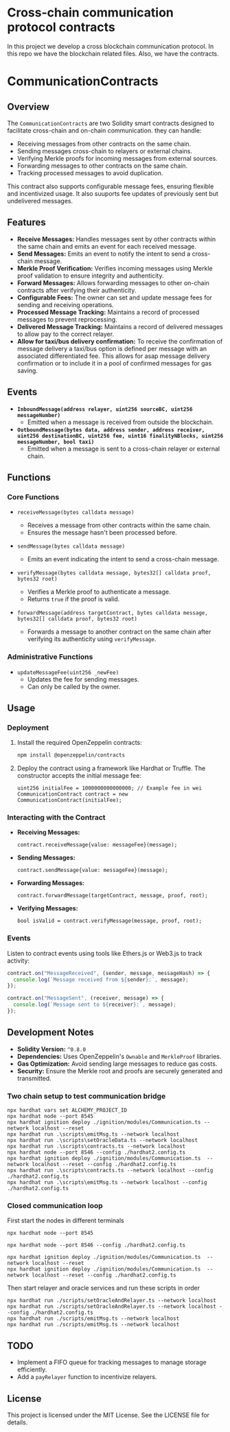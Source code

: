 # Cross-chain communication protocol contracts

In this project we develop a cross blockchain communication protocol. In this repo we have the blockchain related files. Also, we have the contracts.

# CommunicationContracts

## Overview

The `CommunicationContracts` are two Solidity smart contracts designed to facilitate cross-chain and on-chain communication. they can handle:

- Receiving messages from other contracts on the same chain.
- Sending messages cross-chain to relayers or external chains.
- Verifying Merkle proofs for incoming messages from external sources.
- Forwarding messages to other contracts on the same chain.
- Tracking processed messages to avoid duplication.

This contract also supports configurable message fees, ensuring flexible and incentivized usage.
It also suuports fee updates of previously sent but undelivered messages.

## Features

- **Receive Messages:** Handles messages sent by other contracts within the same chain and emits an event for each received message.
- **Send Messages:** Emits an event to notify the intent to send a cross-chain message.
- **Merkle Proof Verification:** Verifies incoming messages using Merkle proof validation to ensure integrity and authenticity.
- **Forward Messages:** Allows forwarding messages to other on-chain contracts after verifying their authenticity.
- **Configurable Fees:** The owner can set and update message fees for sending and receiving operations.
- **Processed Message Tracking:** Maintains a record of processed messages to prevent reprocessing.
- **Delivered Message Tracking:** Maintains a record of delivered messages to allow pay to the correct relayer.
- **Allow for taxi/bus delivery confirmation:** To receive the confirmation of message delivery a taxi/bus
  option is defined per message with an associated differentiated fee. This allows for asap message
  delivery confirmation or to include it in a pool of confirmed messages for gas saving.

## Events

- **`InboundMessage(address relayer, uint256 sourceBC, uint256 messageNumber)`**
  - Emitted when a message is received from outside the blockchain.
- **`OutboundMessage(bytes data, address sender, address receiver, uint256 destinationBC, uint256 fee, uint16 finalityNBlocks, uint256 messageNumber, bool taxi)`**
  - Emitted when a message is sent to a cross-chain relayer or external chain.

## Functions

### Core Functions

- `receiveMessage(bytes calldata message)`

  - Receives a message from other contracts within the same chain.
  - Ensures the message hasn't been processed before.

- `sendMessage(bytes calldata message)`

  - Emits an event indicating the intent to send a cross-chain message.

- `verifyMessage(bytes calldata message, bytes32[] calldata proof, bytes32 root)`

  - Verifies a Merkle proof to authenticate a message.
  - Returns `true` if the proof is valid.

- `forwardMessage(address targetContract, bytes calldata message, bytes32[] calldata proof, bytes32 root)`
  - Forwards a message to another contract on the same chain after verifying its authenticity using `verifyMessage`.

### Administrative Functions

- `updateMessageFee(uint256 _newFee)`
  - Updates the fee for sending messages.
  - Can only be called by the owner.

## Usage

### Deployment

1. Install the required OpenZeppelin contracts:

   ```bash
   npm install @openzeppelin/contracts
   ```

2. Deploy the contract using a framework like Hardhat or Truffle. The constructor accepts the initial message fee:
   ```solidity
   uint256 initialFee = 1000000000000000; // Example fee in wei
   CommunicationContract contract = new CommunicationContract(initialFee);
   ```

### Interacting with the Contract

- **Receiving Messages:**

  ```solidity
  contract.receiveMessage{value: messageFee}(message);
  ```

- **Sending Messages:**

  ```solidity
  contract.sendMessage{value: messageFee}(message);
  ```

- **Forwarding Messages:**

  ```solidity
  contract.forwardMessage(targetContract, message, proof, root);
  ```

- **Verifying Messages:**
  ```solidity
  bool isValid = contract.verifyMessage(message, proof, root);
  ```

### Events

Listen to contract events using tools like Ethers.js or Web3.js to track activity:

```javascript
contract.on("MessageReceived", (sender, message, messageHash) => {
  console.log(`Message received from ${sender}:`, message);
});

contract.on("MessageSent", (receiver, message) => {
  console.log(`Message sent to ${receiver}:`, message);
});
```

## Development Notes

- **Solidity Version:** `^0.8.0`
- **Dependencies:** Uses OpenZeppelin's `Ownable` and `MerkleProof` libraries.
- **Gas Optimization:** Avoid sending large messages to reduce gas costs.
- **Security:** Ensure the Merkle root and proofs are securely generated and transmitted.

### Two chain setup to test communication bridge

```shell
npx hardhat vars set ALCHEMY_PROJECT_ID
npx hardhat node --port 8545
npx hardhat ignition deploy ./ignition/modules/Communication.ts --network localhost --reset
npx hardhat run .\scripts\emitMsg.ts --network localhost
npx hardhat run .\scripts\setOracleData.ts --network localhost
npx hardhat run .\scripts\contracts.ts --network localhost
npx hardhat node --port 8546 --config ./hardhat2.config.ts
npx hardhat ignition deploy ./ignition/modules/Communication.ts  --network localhost --reset --config ./hardhat2.config.ts
npx hardhat run .\scripts\contracts.ts --network localhost --config ./hardhat2.config.ts
npx hardhat run .\scripts\emitMsg.ts --network localhost --config ./hardhat2.config.ts
```

### Closed communication loop

First start the nodes in different terminals

```shell
npx hardhat node --port 8545
```

```shell
npx hardhat node --port 8546 --config ./hardhat2.config.ts
```

```shell
npx hardhat ignition deploy ./ignition/modules/Communication.ts  --network localhost --reset
npx hardhat ignition deploy ./ignition/modules/Communication.ts  --network localhost --reset --config ./hardhat2.config.ts
```

Then start relayer and oracle services and run these scripts in order

```shell
npx hardhat run ./scripts/setOracleAndRelayer.ts --network localhost
npx hardhat run ./scripts/setOracleAndRelayer.ts --network localhost --config ./hardhat2.config.ts
npx hardhat run ./scripts/emitMsg.ts --network localhost
npx hardhat run ./scripts/emitMsg.ts --network localhost
```

## TODO

- Implement a FIFO queue for tracking messages to manage storage efficiently.
- Add a `payRelayer` function to incentivize relayers.

## License

This project is licensed under the MIT License. See the LICENSE file for details.

```

```

